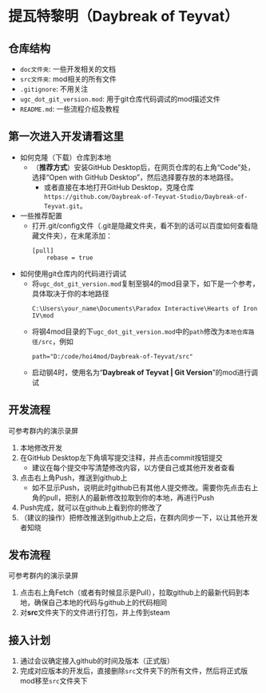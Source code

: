 # 提瓦特黎明（Daybreak of Teyvat）

## 仓库结构
- `doc文件夹`: 一些开发相关的文档
- `src文件夹`: mod相关的所有文件
- `.gitignore`: 不用关注
- `ugc_dot_git_version.mod`: 用于git仓库代码调试的mod描述文件
- `README.md`: 一些流程介绍及教程


## 第一次进入开发请看这里
- 如何克隆（下载）仓库到本地
  - （**推荐方式**）安装GitHub Desktop后，在网页仓库的右上角“Code”处，选择“Open with GitHub Desktop”，然后选择要存放的本地路径。
    - 或者直接在本地打开GitHub Desktop，克隆仓库`https://github.com/Daybreak-of-Teyvat-Studio/Daybreak-of-Teyvat.git`。
- 一些推荐配置
  - 打开.git/config文件（.git是隐藏文件夹，看不到的话可以百度如何查看隐藏文件夹），在末尾添加：
    ```
    [pull]
        rebase = true
    ```
- 如何使用git仓库内的代码进行调试
  - 将`ugc_dot_git_version.mod`复制至钢4的mod目录下，如下是一个参考，具体取决于你的本地路径
    ```
    C:\Users\your_name\Documents\Paradox Interactive\Hearts of Iron IV\mod
    ```
  - 将钢4mod目录的下`ugc_dot_git_version.mod`中的`path`修改为`本地仓库路径/src`，例如
    ```
    path="D:/code/hoi4mod/Daybreak-of-Teyvat/src"
    ```
  - 启动钢4时，使用名为“**Daybreak of Teyvat | Git Version**”的mod进行调试

## 开发流程
可参考群内的演示录屏
1. 本地修改开发
2. 在GitHub Desktop左下角填写提交注释，并点击commit按钮提交
    - 建议在每个提交中写清楚修改内容，以方便自己或其他开发者查看
3. 点击右上角Push，推送到github上
    - 如不显示Push，说明此时github已有其他人提交修改。需要你先点击右上角的pull，把别人的最新修改拉取到你的本地，再进行Push
4. Push完成，就可以在github上看到你的修改了
5. （建议的操作）把修改推送到github上之后，在群内同步一下，以让其他开发者知晓

## 发布流程
可参考群内的演示录屏
1. 点击右上角Fetch（或者有时候显示是Pull），拉取github上的最新代码到本地，确保自己本地的代码与github上的代码相同
2. 对**src**文件夹下的文件进行打包，并上传到steam

## 接入计划
1. 通过会议确定接入github的时间及版本（正式版）
2. 完成对应版本的开发后，直接删除`src`文件夹下的所有文件，然后将正式版mod移至`src`文件夹下
